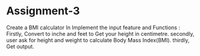 # Assignment-3
Create a BMI calculator In 	Implement the input feature and Functions :
Firstly, Convert to inche and feet to Get your height in centimetre. 
secondly, user ask for height and weight to calculate Body Mass Index(BMI).
thirdly, Get output.

